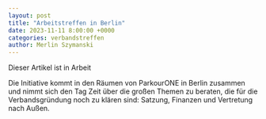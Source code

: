 ```yaml
---
layout: post
title: "Arbeitstreffen in Berlin"
date: 2023-11-11 8:00:00 +0000
categories: verbandstreffen
author: Merlin Szymanski
---
```


Dieser Artikel ist in Arbeit

Die Initiative kommt in den Räumen von ParkourONE in Berlin zusammen und nimmt sich den Tag Zeit über die großen Themen zu beraten, die für die Verbandsgründung noch zu klären sind: Satzung, Finanzen und Vertretung nach Außen.

